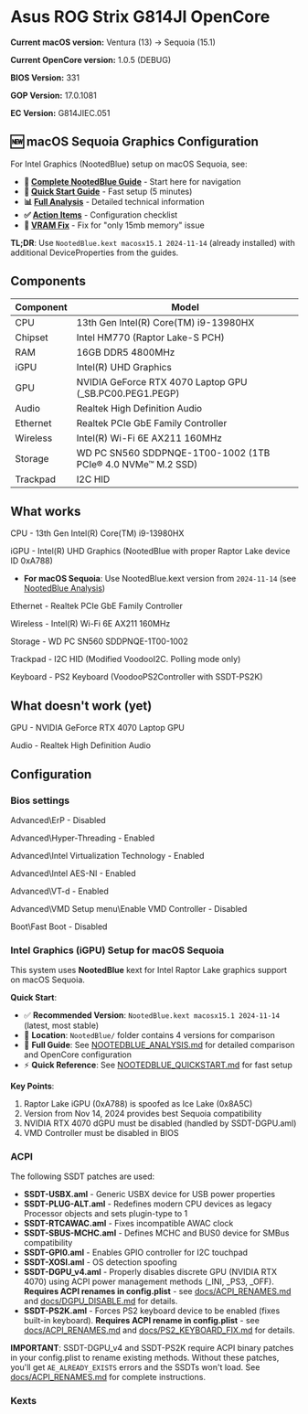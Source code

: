 # Asus ROG Strix G814JI OpenCore

**Current macOS version:** Ventura (13) → Sequoia (15.1)

**Current OpenCore version:** 1.0.5 (DEBUG)

**BIOS Version:** 331

**GOP Version:** 17.0.1081

**EC Version:** G814JIEC.051

## 🆕 macOS Sequoia Graphics Configuration

For Intel Graphics (NootedBlue) setup on macOS Sequoia, see:
- **📖 [Complete NootedBlue Guide](docs/NootedBlue/NOOTEDBLUE_README.md)** - Start here for navigation
- **🚀 [Quick Start Guide](docs/NootedBlue/NOOTEDBLUE_QUICKSTART.md)** - Fast setup (5 minutes)
- **📊 [Full Analysis](docs/NootedBlue/NOOTEDBLUE_ANALYSIS.md)** - Detailed technical information
- **✅ [Action Items](docs/NootedBlue/NOOTEDBLUE_ACTION_ITEMS.md)** - Configuration checklist
- **🔧 [VRAM Fix](docs/NootedBlue/FIX_SUMMARY.md)** - Fix for "only 15mb memory" issue

**TL;DR**: Use `NootedBlue.kext macosx15.1 2024-11-14` (already installed) with additional DeviceProperties from the guides.

## Components

| **Component** | **Model**                                                   |
| ------------- | ----------------------------------------------------------- |
| CPU           | 13th Gen Intel(R) Core(TM) i9-13980HX                       |
| Chipset       | Intel HM770 (Raptor Lake-S PCH)                             |
| RAM           | 16GB DDR5 4800MHz                                           |
| iGPU          | Intel(R) UHD Graphics                                       |
| GPU           | NVIDIA GeForce RTX 4070 Laptop GPU (\_SB.PC00.PEG1.PEGP)                         |
| Audio         | Realtek High Definition Audio                               |
| Ethernet      | Realtek PCIe GbE Family Controller                          |
| Wireless      | Intel(R) Wi-Fi 6E AX211 160MHz                              |
| Storage       | WD PC SN560 SDDPNQE-1T00-1002 (1TB PCIe® 4.0 NVMe™ M.2 SSD) |
| Trackpad      | I2C HID                                                     |

## What works

CPU	- 13th Gen Intel(R) Core(TM) i9-13980HX

iGPU - Intel(R) UHD Graphics (NootedBlue with proper Raptor Lake device ID 0xA788)
  - **For macOS Sequoia**: Use NootedBlue.kext version from `2024-11-14` (see [NootedBlue Analysis](NOOTEDBLUE_ANALYSIS.md))

Ethernet - Realtek PCIe GbE Family Controller

Wireless - Intel(R) Wi-Fi 6E AX211 160MHz

Storage - WD PC SN560 SDDPNQE-1T00-1002

Trackpad - I2C HID (Modified VoodooI2C. Polling mode only)

Keyboard - PS2 Keyboard (VoodooPS2Controller with SSDT-PS2K)

## What doesn't work (yet)

GPU - NVIDIA GeForce RTX 4070 Laptop GPU

Audio - Realtek High Definition Audio

## Configuration
### Bios settings
Advanced\ErP - Disabled

Advanced\Hyper-Threading - Enabled

Advanced\Intel Virtualization Technology - Enabled

Advanced\Intel AES-NI - Enabled

Advanced\VT-d - Enabled

Advanced\VMD Setup menu\Enable VMD Controller - Disabled

Boot\Fast Boot - Disabled

### Intel Graphics (iGPU) Setup for macOS Sequoia

This system uses **NootedBlue** kext for Intel Raptor Lake graphics support on macOS Sequoia.

**Quick Start**:
- ✅ **Recommended Version**: `NootedBlue.kext macosx15.1 2024-11-14` (latest, most stable)
- 📁 **Location**: `NootedBlue/` folder contains 4 versions for comparison
- 📖 **Full Guide**: See [NOOTEDBLUE_ANALYSIS.md](docs/NootedBlue/NOOTEDBLUE_ANALYSIS.md) for detailed comparison and OpenCore configuration
- ⚡ **Quick Reference**: See [NOOTEDBLUE_QUICKSTART.md](docs/NootedBlue/NOOTEDBLUE_QUICKSTART.md) for fast setup

**Key Points**:
1. Raptor Lake iGPU (0xA788) is spoofed as Ice Lake (0x8A5C)
2. Version from Nov 14, 2024 provides best Sequoia compatibility
3. NVIDIA RTX 4070 dGPU must be disabled (handled by SSDT-DGPU.aml)
4. VMD Controller must be disabled in BIOS

### ACPI

The following SSDT patches are used:

- **SSDT-USBX.aml** - Generic USBX device for USB power properties
- **SSDT-PLUG-ALT.aml** - Redefines modern CPU devices as legacy Processor objects and sets plugin-type to 1
- **SSDT-RTCAWAC.aml** - Fixes incompatible AWAC clock
- **SSDT-SBUS-MCHC.aml** - Defines MCHC and BUS0 device for SMBus compatibility
- **SSDT-GPI0.aml** - Enables GPIO controller for I2C touchpad
- **SSDT-XOSI.aml** - OS detection spoofing
- **SSDT-DGPU_v4.aml** - Properly disables discrete GPU (NVIDIA RTX 4070) using ACPI power management methods (_INI, _PS3, _OFF). **Requires ACPI renames in config.plist** - see [docs/ACPI_RENAMES.md](docs/ACPI_RENAMES.md) and [docs/DGPU_DISABLE.md](docs/DGPU_DISABLE.md) for details.
- **SSDT-PS2K.aml** - Forces PS2 keyboard device to be enabled (fixes built-in keyboard). **Requires ACPI rename in config.plist** - see [docs/ACPI_RENAMES.md](docs/ACPI_RENAMES.md) and [docs/PS2_KEYBOARD_FIX.md](docs/PS2_KEYBOARD_FIX.md) for details.

**IMPORTANT**: SSDT-DGPU_v4 and SSDT-PS2K require ACPI binary patches in your config.plist to rename existing methods. Without these patches, you'll get `AE_ALREADY_EXISTS` errors and the SSDTs won't load. See [docs/ACPI_RENAMES.md](docs/ACPI_RENAMES.md) for complete instructions.

### Kexts